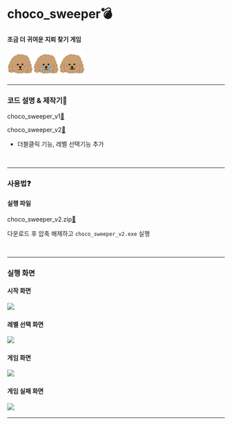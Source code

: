 # choco_sweeper💣

#### 조금 더 귀여운 지뢰 찾기 게임
<img src="https://github.com/yevini118/choco_sweeper/blob/main/source/choco.png?raw=true" width="60"/><img src="https://github.com/yevini118/choco_sweeper/blob/main/source/cryingchoco.png?raw=true" width="60"/><img src="https://github.com/yevini118/choco_sweeper/blob/main/source/happychoco.png?raw=true" width="60"/>
<br>

---

### 코드 설명 & 제작기:notebook_with_decorative_cover:
choco_sweeper_v1[:link:](https://velog.io/@yevini118/python-%EC%A7%80%EB%A2%B0%EC%B0%BE%EA%B8%B0-%EB%A7%8C%EB%93%A4%EA%B8%B0)

choco_sweeper_v2[:link:](https://velog.io/@yevini118/python-chocosweeperv2)

- 더블클릭 기능, 레벨 선택기능 추가

<br>

---

### 사용법:question:
#### 실행 파일
 choco_sweeper_v2.zip[💾](https://github.com/yevini118/choco_sweeper/blob/main/choco_sweeper_v2.zip "choco_sweeper_v2.zip")
 
 다운로드 후 압축 해제하고  `choco_sweeper_v2.exe` 실행
 
<br>

---
### 실행 화면
#### 시작 화면
<img src="https://images.velog.io/images/yevini118/post/6aaac024-1870-47c7-b32a-9e12aaec55ef/%EC%8B%9C%EC%9E%91%ED%99%94%EB%A9%B4.PNG" width="500"/>


#### 레벨 선택 화면 
<img src="https://images.velog.io/images/yevini118/post/e0344b4b-51d6-47ed-8c57-2aa12ea00612/%EB%A0%88%EB%B2%A8%ED%99%94%EB%A9%B4.PNG" width="500"/>

#### 게임 화면
<img src="https://images.velog.io/images/yevini118/post/785789a4-0def-46ca-95df-f693e38bae76/%EA%B2%8C%EC%9E%84%ED%99%94%EB%A9%B4.PNG" width="500"/>

#### 게임 실패 화면
<img src="https://images.velog.io/images/yevini118/post/4f719523-4f70-4c48-b97b-c9dcb838ca20/%EA%B2%8C%EC%9E%84%EC%8B%A4%ED%8C%A8%ED%99%94%EB%A9%B4.PNG" width="500"/>

<br>

---
